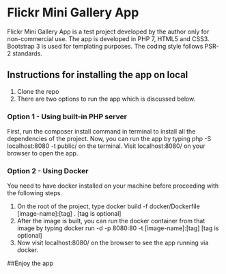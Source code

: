 # Flickr Mini Gallery App
Flickr Mini Gallery App is a test project developed by the author only for non-commercial use.
The app is developed in PHP 7, HTML5 and CSS3. Bootstrap 3 is used for templating purposes.
The coding style follows PSR-2 standards.

## Instructions for installing the app on local 
1. Clone the repo
2. There are two options to run the app which is discussed below.

### Option 1 - Using built-in PHP server
First, run the composer install command in terminal to install all the dependencies of the project. Now, you can run the app by typing php -S localhost:8080 -t public/ on the terminal. Visit localhost:8080/ on your browser to open the app.

### Option 2 - Using Docker
You need to have docker installed on your machine before proceeding with the following steps.
1. On the root of the project, type docker build -f docker/Dockerfile [image-name]:[tag] . [tag is optional]
2. After the image is built, you can run the docker container from that image by typing docker run -d -p 8080:80 -t [image-name]:[tag] [tag is optional]
3. Now visit localhost:8080/ on the browser to see the app running via docker.

##Enjoy the app